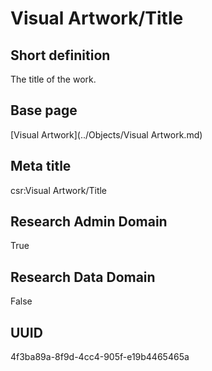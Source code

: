 # Visual Artwork/Title
## Short definition
The title of the work.
## Base page
[Visual Artwork](../Objects/Visual Artwork.md)
## Meta title
csr:Visual Artwork/Title
## Research Admin Domain
True
## Research Data Domain
False
## UUID
4f3ba89a-8f9d-4cc4-905f-e19b4465465a
